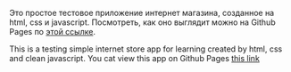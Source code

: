 Это простое тестовое приложение интернет магазина, созданное на html, css и javascript. Посмотреть, как оно выглядит можно на Github Pages по [этой ссылке](https://voverg.github.io/simple-store/ "Посмотреть сайт").

This is a testing simple internet store app for learning created by html, css and clean javascript. You cat view this app on Github Pages [this link](https://voverg.github.io/simple-store/ 'Look this site')
